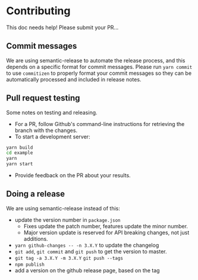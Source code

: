 # Contributing

This doc needs help! Please submit your PR...

## Commit messages

We are using semantic-release to automate the release process, and this depends on a specific format for commit messages. Please run `yarn commit` to use `commitizen` to properly format your commit messages so they can be automatically processed and included in release notes.

## Pull request testing

Some notes on testing and releasing.
* For a PR, follow Github's command-line instructions for retrieving the branch with the changes.
* To start a development server:

```sh
yarn build
cd example
yarn
yarn start
```

* Provide feedback on the PR about your results.

## Doing a release

We are using semantic-release instead of this:

* update the version number in `package.json`
  - Fixes update the patch number, features update the minor number.
  - Major version update is reserved for API breaking changes, not just additions.
* `yarn github-changes -- -n 3.X.Y` to update the changelog
* `git add`, `git commit` and `git push` to get the version to master.
* `git tag -a 3.X.Y -m 3.X.Y` `git push --tags`
* `npm publish`
* add a version on the github release page, based on the tag
